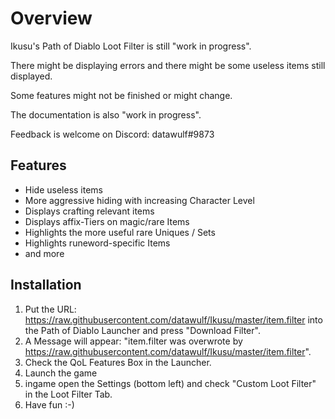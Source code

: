 # Overview
Ikusu's Path of Diablo Loot Filter is still "work in progress". 

There might be displaying errors and there might be some useless items still displayed.

Some features might not be finished or might change.

The documentation is also "work in progress".

Feedback is welcome on Discord: datawulf#9873

## Features
* Hide useless items
* More aggressive hiding with increasing Character Level
* Displays crafting relevant items
* Displays affix-Tiers on magic/rare Items
* Highlights the more useful rare Uniques / Sets
* Highlights runeword-specific Items
* and more

## Installation
1. Put the URL: https://raw.githubusercontent.com/datawulf/Ikusu/master/item.filter into the Path of Diablo Launcher and press "Download Filter".
1. A Message will appear: "item.filter was overwrote by https://raw.githubusercontent.com/datawulf/Ikusu/master/item.filter".
1. Check the QoL Features Box in the Launcher.
1. Launch the game
1. ingame open the Settings (bottom left) and check "Custom Loot Filter" in the Loot Filter Tab.
1. Have fun :-)